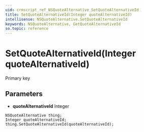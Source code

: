 ```yaml
---
uid: crmscript_ref_NSQuoteAlternative_SetQuoteAlternativeId
title: SetQuoteAlternativeId(Integer quoteAlternativeId)
intellisense: NSQuoteAlternative.SetQuoteAlternativeId
keywords: NSQuoteAlternative, GetQuoteAlternativeId
so.topic: reference
---
```


# SetQuoteAlternativeId(Integer quoteAlternativeId)

Primary key

## Parameters

* **quoteAlternativeId** Integer

```crmscript
NSQuoteAlternative thing;
Integer quoteAlternativeId;
thing.SetQuoteAlternativeId(quoteAlternativeId);
```

